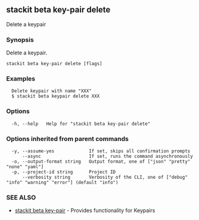## stackit beta key-pair delete

Delete a keypair

### Synopsis

Delete a keypair.

```
stackit beta key-pair delete [flags]
```

### Examples

```
  Delete keypair with name "XXX"
  $ stackit beta keypair delete XXX
```

### Options

```
  -h, --help   Help for "stackit beta key-pair delete"
```

### Options inherited from parent commands

```
  -y, --assume-yes             If set, skips all confirmation prompts
      --async                  If set, runs the command asynchronously
  -o, --output-format string   Output format, one of ["json" "pretty" "none" "yaml"]
  -p, --project-id string      Project ID
      --verbosity string       Verbosity of the CLI, one of ["debug" "info" "warning" "error"] (default "info")
```

### SEE ALSO

* [stackit beta key-pair](./stackit_beta_key-pair.md)	 - Provides functionality for Keypairs

